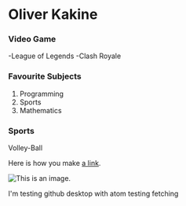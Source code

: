 # Oliver Kakine

### Video Game

-League of Legends
-Clash Royale

### Favourite Subjects
1. Programming
2. Sports
3. Mathematics

### Sports
Volley-Ball

Here is how you make [a link](https://www.wikipedia.org/).

![This is an image.](https://github.com/yihui/xaringan/releases/download/v0.0.2/karl-moustache.jpg)

I'm testing github desktop with atom
testing fetching
